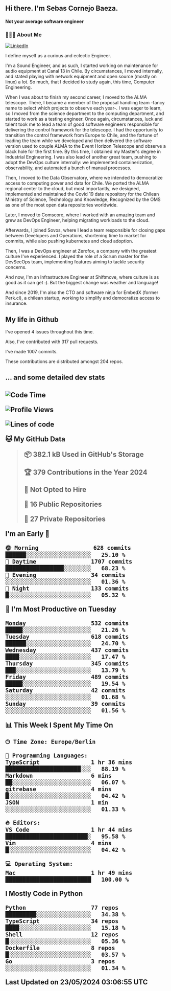 <h2> Hi there.  I'm Sebas Cornejo Baeza.</h2>
<h4> Not your average software engineer</h4>
<h3> 👨🏻‍💻 About Me </h3>
<a href="http://linkedin.com/in/sebastian-cornejo-baeza/"><img alt="LinkedIn" src="https://img.shields.io/badge/Sebas%20Cornejo%20-informational?style=appveyor&logo=linkedin"></a>


I define myself as a curious and eclectic Engineer.

I'm a Sound Engineer, and as such, I started working on maintenance for audio equipment at Canal 13 in Chile.
By circumstances, I moved internally, and stated playing with network equipment and open source (mostly on linux) 
a lot. So much, that I decided to study again, this time, Computer Engineering.

When I was about to finish my second career, I moved to the ALMA telescope. There, I became a member of the proposal handling team
-fancy name to select which projects to observe each year-. 
I was eager to learn, so I moved from the science department to the computing department, and started to work as 
a testing engineer. Once again, circumstances, luck and talent took me to lead a team of good software engineers 
responsible for delivering the control framework for the telescope. I had the opportunity to transition the control framework from
Europe to Chile, and the fortune of leading the team while we developed and then delivered the software
version used to couple ALMA to the Event Horizon Telescope and observe a black hole for the first time.
By this time, I obtained my Master's degree in Industrial Engineering.
I was also lead of another great team, pushing to adopt the DevOps culture internally: we implemented containerization, observability, and automated a bunch of manual processes.

Then, I moved to the Data Observatory, where we intended to democratize access to computing power
and data for Chile. We ported the ALMA regional center to the cloud, but most importantly, we designed, implemented
and maintained the Covid 19 date repository for the Chilean Ministry of Science, Technology and Knowledge, Recognized by the OMS as one of the most open
data repositories worldwide.

Later, I moved to Comscore, where I worked with an amazing team and grew as DevOps Engineer, helping migrating workloads to the cloud.

Afterwards, I joined Sovos, where I lead a team responsible for closing gaps between Developers and Operations, shortening time to market for commits, while
also pushing kubernetes and cloud adoption.

Then, I was a DevOps engineer at Zerofox, a company with the greatest culture I've experienced. I played the role of a Scrum master for the DevSecOps team,
implementing features aiming to tackle security concerns.

And now, I'm an Infrastructure Engineer at Shiftmove, where culture is as good as it can get :). But the biggest change was weather and language!
 
And since 2019, I'm also the CTO and software ninja for EmbedX (former Perk.cl), a chilean startup, working to simplify and democratize access to insurance.

<h2> My life in Github </h2>

I've opened 4 issues throughout this time.

Also, I've contributed with 317 pull requests.

I've made 1007 commits.

These contributions are distributed amongst 204 repos.

<h2>... and some detailed dev stats<h2>

<!--START_SECTION:waka-->
![Code Time](http://img.shields.io/badge/Code%20Time-734%20hrs%2016%20mins-blue)

![Profile Views](http://img.shields.io/badge/Profile%20Views-0-blue)

![Lines of code](https://img.shields.io/badge/From%20Hello%20World%20I%27ve%20Written-1.0%20million%20lines%20of%20code-blue)

**🐱 My GitHub Data** 

> 📦 382.1 kB Used in GitHub's Storage 
 > 
> 🏆 379 Contributions in the Year 2024
 > 
> 🚫 Not Opted to Hire
 > 
> 📜 16 Public Repositories 
 > 
> 🔑 27 Private Repositories 
 > 
**I'm an Early 🐤** 

```text
🌞 Morning                628 commits         ██████░░░░░░░░░░░░░░░░░░░   25.10 % 
🌆 Daytime                1707 commits        █████████████████░░░░░░░░   68.23 % 
🌃 Evening                34 commits          ░░░░░░░░░░░░░░░░░░░░░░░░░   01.36 % 
🌙 Night                  133 commits         █░░░░░░░░░░░░░░░░░░░░░░░░   05.32 % 
```
📅 **I'm Most Productive on Tuesday** 

```text
Monday                   532 commits         █████░░░░░░░░░░░░░░░░░░░░   21.26 % 
Tuesday                  618 commits         ██████░░░░░░░░░░░░░░░░░░░   24.70 % 
Wednesday                437 commits         ████░░░░░░░░░░░░░░░░░░░░░   17.47 % 
Thursday                 345 commits         ███░░░░░░░░░░░░░░░░░░░░░░   13.79 % 
Friday                   489 commits         █████░░░░░░░░░░░░░░░░░░░░   19.54 % 
Saturday                 42 commits          ░░░░░░░░░░░░░░░░░░░░░░░░░   01.68 % 
Sunday                   39 commits          ░░░░░░░░░░░░░░░░░░░░░░░░░   01.56 % 
```


📊 **This Week I Spent My Time On** 

```text
🕑︎ Time Zone: Europe/Berlin

💬 Programming Languages: 
TypeScript               1 hr 36 mins        ██████████████████████░░░   88.19 % 
Markdown                 6 mins              ██░░░░░░░░░░░░░░░░░░░░░░░   06.07 % 
gitrebase                4 mins              █░░░░░░░░░░░░░░░░░░░░░░░░   04.42 % 
JSON                     1 min               ░░░░░░░░░░░░░░░░░░░░░░░░░   01.33 % 

🔥 Editors: 
VS Code                  1 hr 44 mins        ████████████████████████░   95.58 % 
Vim                      4 mins              █░░░░░░░░░░░░░░░░░░░░░░░░   04.42 % 

💻 Operating System: 
Mac                      1 hr 49 mins        █████████████████████████   100.00 % 
```

**I Mostly Code in Python** 

```text
Python                   77 repos            █████████░░░░░░░░░░░░░░░░   34.38 % 
TypeScript               34 repos            ████░░░░░░░░░░░░░░░░░░░░░   15.18 % 
Shell                    12 repos            █░░░░░░░░░░░░░░░░░░░░░░░░   05.36 % 
Dockerfile               8 repos             █░░░░░░░░░░░░░░░░░░░░░░░░   03.57 % 
Go                       3 repos             ░░░░░░░░░░░░░░░░░░░░░░░░░   01.34 % 
```




 Last Updated on 23/05/2024 03:06:55 UTC
<!--END_SECTION:waka-->

